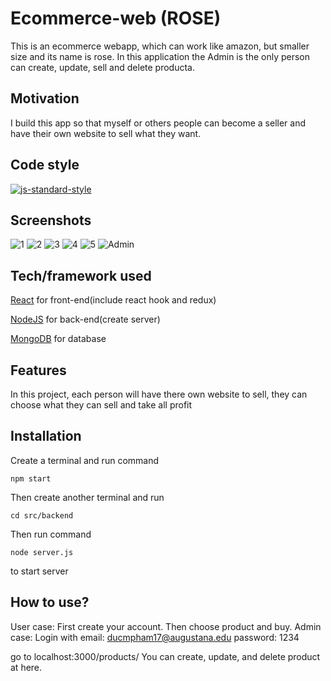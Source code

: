 # Ecommerce-web (ROSE)
This is an ecommerce webapp, which can work like amazon, but smaller size and its name is rose. In this application the Admin is the only person can create, update, sell and delete producta.

## Motivation
I build this app so that myself or others people can become a seller and have their own website to sell what they want.


## Code style

[![js-standard-style](https://img.shields.io/badge/code%20style-standard-brightgreen.svg?style=flat)](https://github.com/feross/standard)
 
## Screenshots
![1](https://user-images.githubusercontent.com/66095400/89721294-8a365500-d9a1-11ea-9b88-5a16f3f0c713.PNG)
![2](https://user-images.githubusercontent.com/66095400/89721296-8d314580-d9a1-11ea-98ae-a88970fc4d36.PNG)
![3](https://user-images.githubusercontent.com/66095400/89721297-8e627280-d9a1-11ea-94ed-e27d5aa72ba5.PNG)
![4](https://user-images.githubusercontent.com/66095400/89721298-8efb0900-d9a1-11ea-8588-1684ae99f134.PNG)
![5](https://user-images.githubusercontent.com/66095400/89721299-902c3600-d9a1-11ea-8c95-e9103b681c05.PNG)
![Admin](https://user-images.githubusercontent.com/66095400/89721300-90c4cc80-d9a1-11ea-9254-80a53bd98b1c.PNG)

## Tech/framework used
[React](https://reactjs.org/) for front-end(include react hook and redux)

[NodeJS](https://nodejs.org/en/) for back-end(create server)

[MongoDB](https://www.mongodb.com/) for database

## Features
In this project, each person will have there own website to sell, they can choose what they can sell and take all profit


## Installation
Create a terminal and run command
```
npm start
```
Then create another terminal and run
```
cd src/backend
```
Then run command
```
node server.js
```
to start server

## How to use?
User case:
First create your account.
Then choose product and buy.
Admin case:
Login with email: ducmpham17@augustana.edu
password: 1234

go to localhost:3000/products/
You can create, update, and delete product at here.
